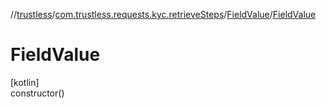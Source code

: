 //[trustless](../../../index.md)/[com.trustless.requests.kyc.retrieveSteps](../index.md)/[FieldValue](index.md)/[FieldValue](-field-value.md)

# FieldValue

[kotlin]\
constructor()
